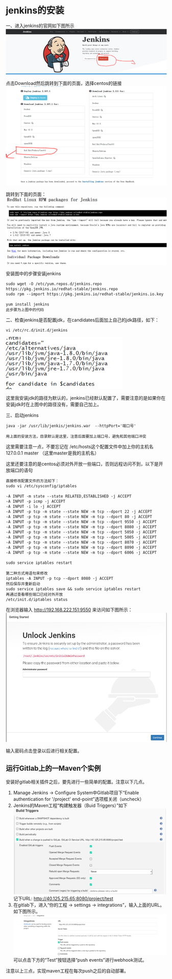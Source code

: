 # jenkins的安装 #

一、进入jenkins的官网如下图所示
![](pic/install-jenkins/jenkinsweb.PNG)

点击Download然后跳转到下面的页面，选择centos的链接
![](pic/install-jenkins/centoslink.PNG)

跳转到下面的页面：
![](pic/install-jenkins/select.PNG)

安装图中的步骤安装jenkins
```
sudo wget -O /etc/yum.repos.d/jenkins.repo https://pkg.jenkins.io/redhat-stable/jenkins.repo
sudo rpm --import https://pkg.jenkins.io/redhat-stable/jenkins.io.key

yum install jenkins
此步骤为上图中的代码
```

二、检查jenkins是否配置jdk，在candidates后面加上自己的jdk路径，如下：
```
vi /etc/rc.d/init.d/jenkins
```
![](pic/install-jenkins/java.PNG)

这里我安装jdk的路径为默认的，jenkins已经默认配置了，需要注意的是如果你在安装jdk时在上图中的路径没有，需要自己加上。

三、启动jenkins

```
java -jar /usr/lib/jenkis/jenkins.war  --httpPort='端口号'

用上面的安装方法，目录默认是这里，注意后面要加上端口号，避免和其他端口冲突
```
这里需要注意一点，不要忘记在 /etc/hosts这个配置文件中加上你的主机名    127.0.0.1   master （这里master是我的主机名）

这里还要注意的是centos必须对外开放一些端口，否则远程访问不到，以下是开放端口的语句
```
直接修改配置文件的方法如下：
sudo vi /etc/sysconfig/iptables

-A INPUT -m state --state RELATED,ESTABLISHED -j ACCEPT
-A INPUT -p icmp -j ACCEPT
-A INPUT -i lo -j ACCEPT
-A INPUT -p tcp -m state --state NEW -m tcp --dport 22 -j ACCEPT
-A INPUT -p tcp -m state --state NEW -m tcp --dport 80 -j ACCEPT
-A INPUT -p tcp -m state --state NEW -m tcp --dport 9550 -j ACCEPT
-A INPUT -p tcp -m state --state NEW -m tcp --dport 8080 -j ACCEPT
-A INPUT -p tcp -m state --state NEW -m tcp --dport 5050 -j ACCEPT
-A INPUT -p tcp -m state --state NEW -m tcp --dport 5005 -j ACCEPT
-A INPUT -p tcp -m state --state NEW -m tcp --dport 8070 -j ACCEPT
-A INPUT -p tcp -m state --state NEW -m tcp --dport 8090 -j ACCEPT
-A INPUT -p tcp -m state --state NEW -m tcp --dport 6006 -j ACCEPT

sudo service iptables restart

第二种方式用语句来修改
iptables -A INPUT -p tcp --dport 8080 -j ACCEPT
然后保存并重新启动
sudo service iptables save && sudo service iptables restart
再通过查看哪些端口已经对外开放
/etc/init.d/iptables status
```


在浏览器输入  http://192.168.222.151:9550 来访问如下图所示：
![](pic/install-jenkins/login.PNG)

输入密码点击登录以后进行相关配置。

## 运行Gitlab上的一Maven个实例 ##
安装好gitlab相关插件之后，要先进行一些简单的配置。注意以下几点。
1. Manage Jenkins -> Configure System中Gitlab项目下“Enable authentication for '/project' end-point”选项框关闭（uncheck）
2. Jenkins的Maven工程“构建触发器（Buid Triggers）”如下
![](pic/install-jenkins/build-triggers.png)  
记下URL: http://40.125.215.65:8080/project/test  
3. 在gitlab下，进入“你的工程 -> settings -> integrations”，输入上面的URL。如下图所示。
![](pic/install-jenkins/gitlab-integrations.png)  
可以点击下方的“Test”按钮选择“push events”进行webhook测试。

注意以上三点，实现maven工程在每次push之后的自动部署。

